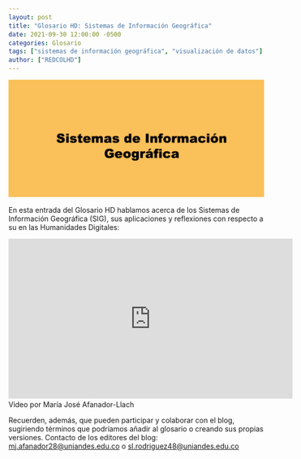 ```yaml
---
layout: post
title: "Glosario HD: Sistemas de Información Geográfica"
date: 2021-09-30 12:00:00 -0500
categories: Glosario
tags: ["sistemas de información geográfica", "visualización de datos"]
author: ["REDCOLHD"]
---
```


![Imagen con texto "Sistemas de Información Geográfica"](/assets/blog/glosario-sistemas-geograficos.jpg)

En esta entrada del Glosario HD hablamos acerca de los Sistemas de Información Geográfica (SIG), sus aplicaciones y reflexiones con respecto a su en las Humanidades Digitales:

<iframe width="560" height="315" src="https://www.youtube.com/embed/hYGHeoQ8Vro?si=KbpEXMpRPcDre2YR" title="YouTube video player" frameborder="0" allow="accelerometer; autoplay; clipboard-write; encrypted-media; gyroscope; picture-in-picture; web-share" allowfullscreen></iframe> Video por María José Afanador-Llach

Recuerden, además, que pueden participar y colaborar con el blog, sugiriendo términos que podríamos añadir al glosario o creando sus propias versiones. Contacto de los editores del blog: mj.afanador28@uniandes.edu.co o sl.rodriguez48@uniandes.edu.co

